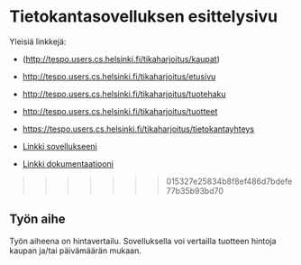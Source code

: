 # Tietokantasovelluksen esittelysivu

Yleisiä linkkejä:
*  (http://tespo.users.cs.helsinki.fi/tikaharjoitus/kaupat)
* http://tespo.users.cs.helsinki.fi/tikaharjoitus/etusivu
* http://tespo.users.cs.helsinki.fi/tikaharjoitus/tuotehaku
* http://tespo.users.cs.helsinki.fi/tikaharjoitus/tuotteet
* https://tespo.users.cs.helsinki.fi/tikaharjoitus/tietokantayhteys


* [Linkki sovellukseeni](http://tespo.users.cs.helsinki.fi/tikaharjoitus/kaupat)

* [Linkki dokumentaatiooni](https://github.com/teemuespo/Tsoha-Bootstrap/tree/master/doc)
>>>>>>> 015327e25834b8f8ef486d7bdefe77b35b93bd70

## Työn aihe

Työn aiheena on hintavertailu. Sovelluksella voi vertailla tuotteen hintoja kaupan ja/tai päivämäärän mukaan.
